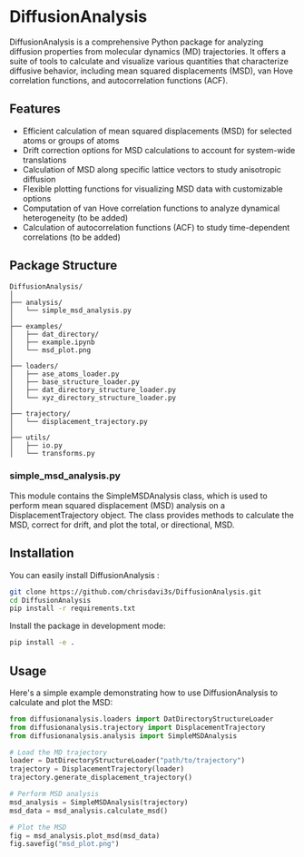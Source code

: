 # DiffusionAnalysis

DiffusionAnalysis is a comprehensive Python package for analyzing diffusion properties from molecular dynamics (MD) trajectories. It offers a suite of tools to calculate and visualize various quantities that characterize diffusive behavior, including mean squared displacements (MSD), van Hove correlation functions, and autocorrelation functions (ACF).

## Features

- Efficient calculation of mean squared displacements (MSD) for selected atoms or groups of atoms
- Drift correction options for MSD calculations to account for system-wide translations
- Calculation of MSD along specific lattice vectors to study anisotropic diffusion
- Flexible plotting functions for visualizing MSD data with customizable options
- Computation of van Hove correlation functions to analyze dynamical heterogeneity (to be added)
- Calculation of autocorrelation functions (ACF) to study time-dependent correlations (to be added)

## Package Structure
```
DiffusionAnalysis/
│
├── analysis/
│   └── simple_msd_analysis.py      
│
├── examples/
│   ├── dat_directory/
│   ├── example.ipynb
│   └── msd_plot.png
│
├── loaders/    
│   ├── ase_atoms_loader.py
│   ├── base_structure_loader.py
│   ├── dat_directory_structure_loader.py
│   └── xyz_directory_structure_loader.py
│
├── trajectory/
│   └── displacement_trajectory.py
│
├── utils/
│   ├── io.py
│   └── transforms.py
```

### simple_msd_analysis.py
This module contains the SimpleMSDAnalysis class, which is used to perform mean squared displacement (MSD) analysis on a DisplacementTrajectory object. The class provides methods to calculate the MSD, correct for drift, and plot the total, or directional, MSD.

## Installation

You can easily install DiffusionAnalysis :
```bash
git clone https://github.com/chrisdavi3s/DiffusionAnalysis.git
cd DiffusionAnalysis
pip install -r requirements.txt
```
Install the package in development mode:
```bash
pip install -e .
```

## Usage

Here's a simple example demonstrating how to use DiffusionAnalysis to calculate and plot the MSD:

```python
from diffusionanalysis.loaders import DatDirectoryStructureLoader
from diffusionanalysis.trajectory import DisplacementTrajectory 
from diffusionanalysis.analysis import SimpleMSDAnalysis

# Load the MD trajectory
loader = DatDirectoryStructureLoader("path/to/trajectory")
trajectory = DisplacementTrajectory(loader)
trajectory.generate_displacement_trajectory()

# Perform MSD analysis
msd_analysis = SimpleMSDAnalysis(trajectory)
msd_data = msd_analysis.calculate_msd()

# Plot the MSD
fig = msd_analysis.plot_msd(msd_data)
fig.savefig("msd_plot.png")